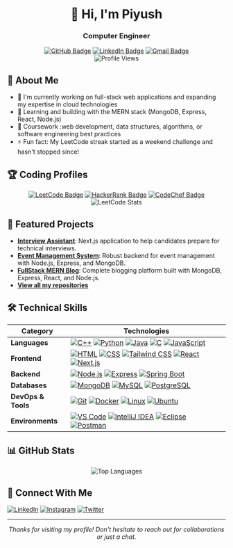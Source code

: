 # <div align="center">👋 Hi, I'm Piyush</div>
<div align="center"><h3>Computer Engineer</h3></div>

<div align="center">
  <a href="https://github.com/piyush-ghanghav" target="_blank"><img src="https://img.shields.io/github/followers/piyush-ghanghav?label=Follow&style=social" alt="GitHub Badge"></a>
  <a href="https://linkedin.com/in/piyush-ghanghav" target="_blank"><img src="https://img.shields.io/badge/-Piyush%20Ghanghav-blue?style=flat&logo=Linkedin&logoColor=white" alt="LinkedIn Badge"></a>
  <a href="mailto:piyushghanghav@gmail.com" target="_blank"><img src="https://img.shields.io/badge/Gmail-D14836?style=for-the-badge&logo=gmail&logoColor=white" alt="Gmail Badge"></a>
  <br>
  <img src="https://komarev.com/ghpvc/?username=piyush-ghanghav&style=flat-square&color=blue" alt="Profile Views"/>
</div>

## 💫 About Me
- 🔭 I'm currently working on full-stack web applications and expanding my expertise in cloud technologies
- 🌱 Learning and building with the MERN stack (MongoDB, Express, React, Node.js)
- 📕 Coursework :web development, data structures, algorithms, or software engineering best practices
- ⚡ Fun fact: My LeetCode streak started as a weekend challenge and hasn't stopped since!
## 🏆 Coding Profiles
<div align="center">
  <a href="https://leetcode.com/piyushghanghav" target="_blank"><img src="https://img.shields.io/badge/LeetCode-white?style=for-the-badge&logo=LeetCode&logoColor=#d16c06" alt="LeetCode Badge"></a>
  <a href="https://www.hackerrank.com/piyushghanghav" target="_blank"><img src="https://img.shields.io/badge/-Hackerrank-2EC866?style=for-the-badge&logo=HackerRank&logoColor=white" alt="HackerRank Badge"></a>
  <a href="https://www.codechef.com/users/piyushghanghav" target="_blank"><img src="https://img.shields.io/badge/CodeChef-%23964B00.svg?style=for-the-badge&logo=CodeChef&logoColor=white" alt="CodeChef Badge"></a>
</div>

<div align="center">
  <img src="https://leetcard.jacoblin.cool/piyushghanghav?theme=light,unicorn" alt="LeetCode Stats">
</div>

## 🚀 Featured Projects
- [**Interview Assistant**](https://github.com/piyush-ghanghav/Interview-Assistant): Next.js application to help candidates prepare for technical interviews.
- [**Event Management System**](https://github.com/piyush-ghanghav/event-management-backend): Robust backend for event management with Node.js, Express, and MongoDB.
- [**FullStack MERN Blog**](https://github.com/piyush-ghanghav/FullStack-MERN-Blog): Complete blogging platform built with MongoDB, Express, React, and Node.js.
- [**View all my repositories**](https://github.com/piyush-ghanghav?tab=repositories)
## 🛠️ Technical Skills

| **Category**         | **Technologies** |
|----------------------|-----------------|
| **Languages**       | <a href="https://github.com/piyush-ghanghav?tab=repositories&q=&type=&language=c%2B%2B&sort="><img src="https://skillicons.dev/icons?i=cpp" alt="C++" /></a> <a href="https://github.com/piyush-ghanghav?tab=repositories&q=&type=&language=python&sort="><img src="https://skillicons.dev/icons?i=python" alt="Python" /></a> <a href="https://github.com/piyush-ghanghav?tab=repositories&q=&type=&language=java&sort="><img src="https://skillicons.dev/icons?i=java" alt="Java" /></a> <a href="https://github.com/piyush-ghanghav?tab=repositories"><img src="https://skillicons.dev/icons?i=c" alt="C" /></a> <a href="https://github.com/piyush-ghanghav?tab=repositories&q=&type=&language=javascript&sort="><img src="https://skillicons.dev/icons?i=js" alt="JavaScript" /></a> |
| **Frontend**        | <a href="https://github.com/piyush-ghanghav?tab=repositories"><img src="https://skillicons.dev/icons?i=html" alt="HTML" /></a> <a href="https://github.com/piyush-ghanghav?tab=repositories&q=&type=&language=css&sort="><img src="https://skillicons.dev/icons?i=css" alt="CSS" /></a> <a href="https://github.com/piyush-ghanghav?tab=repositories"><img src="https://skillicons.dev/icons?i=tailwind" alt="Tailwind CSS" /></a> <a href="https://github.com/piyush-ghanghav/FullStack-MERN-Blog"><img src="https://skillicons.dev/icons?i=react" alt="React" /></a> <a href="https://github.com/piyush-ghanghav/Interview-Assistant"><img src="https://skillicons.dev/icons?i=nextjs" alt="Next.js" /></a> |
| **Backend**         | <a href="https://github.com/piyush-ghanghav/event-management-backend"><img src="https://skillicons.dev/icons?i=nodejs" alt="Node.js" /></a> <a href="https://github.com/piyush-ghanghav/event-management-backend"><img src="https://skillicons.dev/icons?i=express" alt="Express" /></a> <a href="https://github.com/piyush-ghanghav/dev.java.SpringBoot"><img src="https://skillicons.dev/icons?i=spring" alt="Spring Boot" /></a> |
| **Databases**       | <a href="https://github.com/piyush-ghanghav/event-management-backend"><img src="https://skillicons.dev/icons?i=mongodb" alt="MongoDB" /></a> <a href="https://github.com/piyush-ghanghav/DBMS-Assignment"><img src="https://skillicons.dev/icons?i=mysql" alt="MySQL" /></a> <a href="https://github.com/piyush-ghanghav?tab=repositories"><img src="https://skillicons.dev/icons?i=postgres" alt="PostgreSQL" /></a> |
| **DevOps & Tools**  | <a href="https://github.com/piyush-ghanghav?tab=repositories"><img src="https://skillicons.dev/icons?i=git" alt="Git" /></a> <a href="https://github.com/piyush-ghanghav?tab=repositories"><img src="https://skillicons.dev/icons?i=docker" alt="Docker" /></a> <a href="https://github.com/piyush-ghanghav?tab=repositories"><img src="https://skillicons.dev/icons?i=linux" alt="Linux" /></a> <a href="https://github.com/piyush-ghanghav?tab=repositories"><img src="https://skillicons.dev/icons?i=ubuntu" alt="Ubuntu" /></a> |
| **Environments**    | <a href="https://github.com/piyush-ghanghav?tab=repositories"><img src="https://skillicons.dev/icons?i=vscode" alt="VS Code" /></a> <a href="https://github.com/piyush-ghanghav?tab=repositories"><img src="https://skillicons.dev/icons?i=idea" alt="IntelliJ IDEA" /></a> <a href="https://github.com/piyush-ghanghav?tab=repositories"><img src="https://skillicons.dev/icons?i=eclipse" alt="Eclipse" /></a> <a href="https://github.com/piyush-ghanghav?tab=repositories"><img src="https://skillicons.dev/icons?i=postman" alt="Postman" /></a> |

## 📊 GitHub Stats

<div align="center">
  
  ![Top Languages](https://github-readme-stats.vercel.app/api/top-langs/?username=piyush-ghanghav&layout=compact&theme=radical)
  
 
</div>

## 🔗 Connect With Me

<p>
  <a href="https://linkedin.com/in/piyush-ghanghav" target="_blank"><img src="https://skillicons.dev/icons?i=linkedin" alt="LinkedIn" /></a>
  <a href="https://instagram.com/piyush.10_" target="_blank"><img src="https://skillicons.dev/icons?i=instagram" alt="Instagram" /></a>
  <a href="https://twitter.com/piyushghanghav1" target="_blank"><img src="https://skillicons.dev/icons?i=twitter" alt="Twitter" /></a>
</p>

---

<div align="center">
  <i>Thanks for visiting my profile! Don't hesitate to reach out for collaborations or just a chat.</i>
</div>
